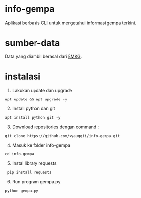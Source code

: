 # info-gempa
Aplikasi berbasis CLI untuk mengetahui informasi gempa terkini.

# sumber-data
Data yang diambil berasal dari [BMKG](https://www.bmkg.go.id/).

# instalasi
1. Lakukan update dan upgrade
```
apt update && apt upgrade -y
```
2. Install python dan git
```
apt install python git -y
```
3. Download repositories dengan command :
```
git clone https://github.com/syauqqii/info-gempa.git
```
4. Masuk ke folder info-gempa
```
cd info-gempa
```
5. Instal library requests
```
 pip install requests
```
6. Run program gempa.py
```
python gempa.py
```
